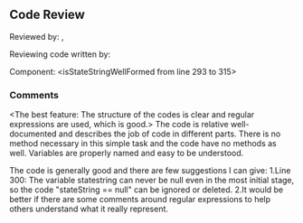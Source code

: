 ## Code Review

Reviewed by: <Wangtao Jia>, <u7370733>

Reviewing code written by: <Hank Lin> <u7426529>

Component: <isStateStringWellFormed from line 293 to 315>

### Comments 

<The best feature: The structure of the codes is clear and regular expressions are used, which is good.>
The code is relative well-documented and describes the job of code in different parts.
There is no method necessary in this simple task and the code have no methods as well.
Variables are properly named and easy to be understood.

The code is generally good and there are few suggestions I can give:
1.Line 300: The variable statestring can never be null even in the most initial stage, so the code "stateString == null" can be ignored or deleted.
2.It would be better if there are some comments around regular expressions to help others understand what it really represent.




